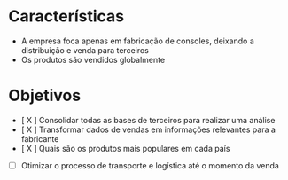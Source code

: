 # Características
- A empresa foca apenas em fabricação de consoles, deixando a distribuição e venda para terceiros
- Os produtos são vendidos globalmente

# Objetivos

- [ X ] Consolidar todas as bases de terceiros para realizar uma análise
- [ X ] Transformar dados de vendas em informações relevantes  para a fabricante
- [ X ] Quais são os produtos mais populares em cada país
- [  ] Otimizar o processo de transporte e logística até o momento da venda